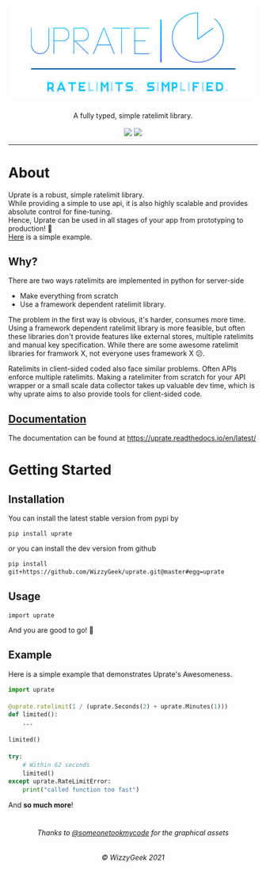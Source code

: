 <h1 align="center">
    <img src="https://github.com/WizzyGeek/WizzyGeek/raw/main/assets/uprate/uprate_logo_rev2.png">
</h1>

<div align="center">
    A fully typed, simple ratelimit library.
</div>

<div align="center">
    <br/>
    <img src="https://forthebadge.com/images/badges/made-with-python.svg">
    <img src="https://forthebadge.com/images/badges/built-with-love.svg">
</div>

<hr/>

# About

Uprate is a robust, simple ratelimit library.<br/>
While providing a simple to use api, it is also highly scalable
and provides absolute control for fine-tuning.<br/> Hence, Uprate
can be used in all stages of your app from prototyping to production! 🚀
<br/>
[Here](#example) is a simple example.

## Why?

There are two ways ratelimits are implemented in python for server-side
 - Make everything from scratch
 - Use a framework dependent ratelimit library.

The problem in the first way is obvious, it's harder, consumes more time.<br/>
Using a framework dependent ratelimit library is more feasible, but often
these libraries don't provide features like external stores, multiple ratelimits
and manual key specification. While there are some awesome ratelimit libraries for
framwork X, not everyone uses framework X 😕.

Ratelimits in client-sided coded also face similar problems. Often APIs enforce multiple
ratelimits. Making a ratelimiter from scratch for your API wrapper
or a small scale data collector takes up valuable dev time, which is why uprate aims to also
provide tools for client-sided code.

## [Documentation](https://uprate.readthedocs.io/en/latest/)

The documentation can be found at <https://uprate.readthedocs.io/en/latest/> <br/>

# Getting Started

## Installation

You can install the latest stable version from pypi by
```
pip install uprate
```
*or* you can install the dev version from github
```
pip install git+https://github.com/WizzyGeek/uprate.git@master#egg=uprate
```
## Usage

```
import uprate
```

And you are good to go! 🤘

## Example

Here is a simple example that demonstrates Uprate's Awesomeness.

```py
import uprate

@uprate.ratelimit(1 / (uprate.Seconds(2) + uprate.Minutes(1)))
def limited():
    ...

limited()

try:
    # Within 62 seconds
    limited()
except uprate.RateLimitError:
    print("called function too fast")
```

And **so much more**!

<div align="center">
    <h1></h1>
    <h6>Thanks to <a href="https://github.com/someonetookmycode">@someonetookmycode</a> for the graphical assets</h6>
    <h6>© WizzyGeek 2021</h6>
</div>

